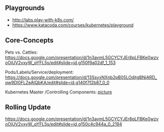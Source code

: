 Playgrounds
---
- http://labs.play-with-k8s.com/
- https://www.katacoda.com/courses/kubernetes/playground

Core-Concepts
---

Pets vs. Cattles: 
https://docs.google.com/presentation/d/1n3avmL5GCYCYJEr8pLFBKe0wzvoOiUV2vxyW_pYFL5s/edit#slide=id.g150f9a02df_1_153

Pods/Labels/Service/deployment:
https://docs.google.com/presentation/d/13SsyxNXnb2pB05LOdjtgBNjARD_qw9Dl0FLZeAlQbKA/edit#slide=id.g140f7f2b87_0_0

Kubernetes Master /Controlling Components:
[picture](kubernetes_architecture.png)

Rolling Update 
---
https://docs.google.com/presentation/d/1n3avmL5GCYCYJEr8pLFBKe0wzvoOiUV2vxyW_pYFL5s/edit#slide=id.g150c4c944a_0_2194